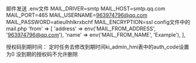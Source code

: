 邮件发送
.env文件
MAIL_DRIVER=smtp
MAIL_HOST=smtp.qq.com
MAIL_PORT=465
MAIL_USERNAME=963974796@qq.com
MAIL_PASSWORD=atieulhhlkrxbchf
MAIL_ENCRYPTION=ssl
config文件中的mail.php
 'from' => [
        'address' => env('MAIL_FROM_ADDRESS', '963974796@qq.com'),
        'name' => env('MAIL_FROM_NAME', 'Example'),
    ],
    
授权码到期时间：
定时任务去修改到期时间ki_admin_hmi表中的auth_code设置为0
没到期的授权码不允许删除